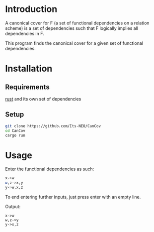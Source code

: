 # Introduction
A canonical cover for F (a set of functional dependencies on a relation scheme) is a set of dependencies such that F logically implies all dependencies in F.

This program finds the canonical cover for a given set of functional dependencies.

# Installation
## Requirements
[rust](https://www.rust-lang.org/tools/install) and its own set of dependencies 

## Setup
```bash
git clone https://github.com/Its-NEO/CanCov
cd CanCov
cargo run
```

# Usage
Enter the functional dependencies as such:
```bash
x->w
w,z->x,y
y->w,x,z
```

To end entering further inputs, just press enter with an empty line.

Output:
```
x->w
w,z->y
y->x,z
```
